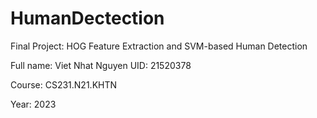 # HumanDectection

Final Project: HOG Feature Extraction and SVM-based Human Detection

Full name: Viet Nhat Nguyen UID: 21520378

Course: CS231.N21.KHTN

Year: 2023
